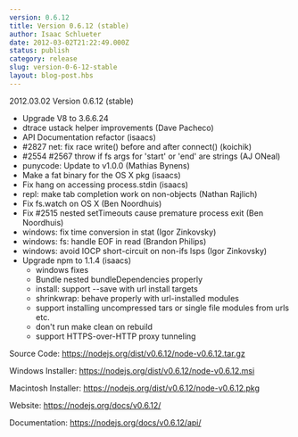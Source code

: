 ```yaml
---
version: 0.6.12
title: Version 0.6.12 (stable)
author: Isaac Schlueter
date: 2012-03-02T21:22:49.000Z
status: publish
category: release
slug: version-0-6-12-stable
layout: blog-post.hbs
---
```


<p>2012.03.02 Version 0.6.12 (stable)</p>

<ul>
<li>Upgrade V8 to 3.6.6.24</li>
<li>dtrace ustack helper improvements (Dave Pacheco)</li>
<li>API Documentation refactor (isaacs)</li>
<li>#2827 net: fix race write() before and after connect() (koichik)</li>
<li>#2554 #2567 throw if fs args for &#39;start&#39; or &#39;end&#39; are strings (AJ ONeal)</li>
<li>punycode: Update to v1.0.0 (Mathias Bynens)</li>
<li>Make a fat binary for the OS X pkg (isaacs)</li>
<li>Fix hang on accessing process.stdin (isaacs)</li>
<li>repl: make tab completion work on non-objects (Nathan Rajlich)</li>
<li>Fix fs.watch on OS X (Ben Noordhuis)</li>
<li>Fix #2515 nested setTimeouts cause premature process exit (Ben Noordhuis)</li>
<li>windows: fix time conversion in stat (Igor Zinkovsky)</li>
<li>windows: fs: handle EOF in read (Brandon Philips)</li>
<li>windows: avoid IOCP short-circuit on non-ifs lsps (Igor Zinkovsky)</li>
<li>Upgrade npm to 1.1.4 (isaacs)
  <ul>
  <li>windows fixes</li>
  <li>Bundle nested bundleDependencies properly</li>
  <li>install: support --save with url install targets</li>
  <li>shrinkwrap: behave properly with url-installed modules</li>
  <li>support installing uncompressed tars or single file modules from urls etc.</li>
  <li>don&#39;t run make clean on rebuild</li>
  <li>support HTTPS-over-HTTP proxy tunneling</li>
  </ul>
</li>
</ul>

<p>Source Code: <a href="https://nodejs.org/dist/v0.6.12/node-v0.6.12.tar.gz">https://nodejs.org/dist/v0.6.12/node-v0.6.12.tar.gz</a></p>
<p>Windows Installer: <a href="https://nodejs.org/dist/v0.6.12/node-v0.6.12.msi">https://nodejs.org/dist/v0.6.12/node-v0.6.12.msi</a></p>
<p>Macintosh Installer: <a href="https://nodejs.org/dist/v0.6.12/node-v0.6.12.pkg">https://nodejs.org/dist/v0.6.12/node-v0.6.12.pkg</a></p>
<p>Website: <a href="https://nodejs.org/docs/v0.6.12/">https://nodejs.org/docs/v0.6.12/</a></p>
<p>Documentation: <a href="https://nodejs.org/docs/v0.6.12/api/">https://nodejs.org/docs/v0.6.12/api/</a></p>
